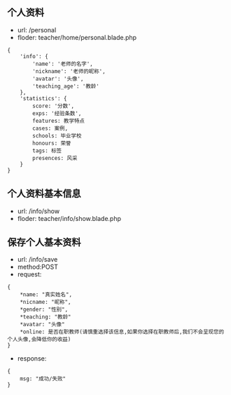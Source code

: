 ## 个人资料
* url: /personal
* floder: teacher/home/personal.blade.php
```
{
    'info': {
        'name': '老师的名字',
        'nickname': '老师的昵称',
        'avatar': '头像',
        'teaching_age': '教龄'
    },
    'statistics': {
        score: '分数',
        exps: '经验条数',
        features: 教学特点
        cases: 案例,
        schools: 毕业学校
        honours: 荣誉
        tags: 标签
        presences: 风采
    }
}
```

## 个人资料基本信息
* url: /info/show
* floder: teacher/info/show.blade.php

## 保存个人基本资料
* url: /info/save
* method:POST
* request:
```
{
    *name: "真实姓名",
    *nicname: "昵称",
    *gender: "性别",
    *teaching: "教龄"
    *avatar: "头像"
    *online: 是否在职教师(请慎重选择该信息,如果你选择在职教师后,我们不会呈现您的个人头像,会降低你的收益)
}
```
* response:
```
{
    msg: "成功/失败"
}
```
